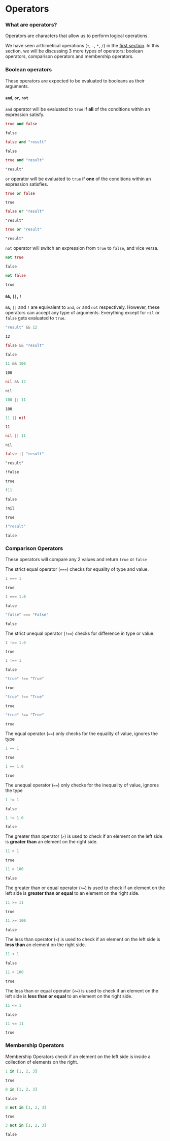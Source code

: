 # Operators

### **What are operators?**

Operators are characters that allow us to perform logical operations.

We have seen arthimetical operations (`+`, `-`, `*`, `/`) in the [first section](https://github.com/alphazero-wd/elixir-basics/blob/master/1_data_types.md). In this section, we will be discussing 3 more types of operators: boolean operators, comparison operators and membership operators.

### **Boolean operators**

These operators are expected to be evaluated to booleans as their arguments.

#### **`and`, `or`, `not`**

`and` operator will be evaluated to `true` if **all** of the conditions within an expression satisfy.

```exs
true and false
```

```
false
```

```exs
false and "result"
```

```
false
```

```exs
true and "result"
```

```
"result"
```

`or` operator will be evaluated to `true` if **one** of the conditions within an expression satisfies.

```exs
true or false
```

```
true
```

```exs
false or "result"
```

```
"result"
```

```exs
true or "result"
```

```
"result"
```

`not` operator will switch an expression from `true` to `false`, and vice versa.

```exs
not true
```

```
false
```

```exs
not false
```

```
true
```

#### **`&&`, `||`, `!`**

`&&`, `||` and `!` are equivalent to `and`, `or` and `not` respectively. However, these operators can accept any type of arguments. Everything except for `nil` or `false` gets evaluated to `true`.

```exs
"result" && 12
```

```
12
```

```exs
false && "result"
```

```
false
```

```exs
11 && 100
```

```
100
```

```exs
nil && 12
```

```
nil
```

```exs
100 || 11
```

```
100
```

```exs
11 || nil
```

```
11
```

```exs
nil || 11
```

```
nil
```

```exs
false || "result"
```

```
"result"
```

```exs
!false
```

```
true
```

```exs
!11
```

```
false
```

```exs
!nil
```

```
true
```

```exs
!"result"
```

```
false
```

### **Comparison Operators**

These operators will compare any 2 values and return `true` or `false`

The strict equal operator (`===`) checks for equality of type and value.

```exs
1 === 1
```

```
true
```

```exs
1 === 1.0
```

```
false
```

```exs
"false" === "False"
```

```
false
```

The strict unequal operator (`!==`) checks for difference in type or value.

```exs
1 !== 1.0
```

```
true
```

```exs
1 !== 1
```

```
false
```

```exs
"true" !== "True"
```

```
true
```

```exs
"true" !== "True"
```

```
true
```

```exs
"true" !== "True"
```

```
true
```

The equal operator (`==`) only checks for the equality of value, ignores the type

```exs
1 == 1
```

```
true
```

```exs
1 == 1.0
```

```
true
```

The unequal operator (`==`) only checks for the inequality of value, ignores the type

```exs
1 != 1
```

```
false
```

```exs
1 != 1.0
```

```
false
```

The greater than operator (`>`) is used to check if an element on the left side is **greater than** an element on the right side.

```exs
11 > 1
```

```
true
```

```exs
11 > 100
```

```
false
```

The greater than or equal operator (`>=`) is used to check if an element on the left side is **greater than or equal** to an element on the right side.

```exs
11 >= 11
```

```
true
```

```exs
11 >= 100
```

```
false
```

The less than operator (`<`) is used to check if an element on the left side is **less than** an element on the right side.

```exs
11 < 1
```

```
false
```

```exs
11 < 100
```

```
true
```

The less than or equal operator (`<=`) is used to check if an element on the left side is **less than or equal** to an element on the right side.

```exs
11 <= 1
```

```
false
```

```exs
11 <= 11
```

```
true
```

### **Membership Operators**

Membership Operators check if an element on the left side is inside a collection of elements on the right.

```exs
1 in [1, 2, 3]
```

```
true
```

```exs
0 in [1, 2, 3]
```

```
false
```

```exs
8 not in [1, 2, 3]
```

```
true
```

```exs
3 not in [1, 2, 3]
```

```
false
```
